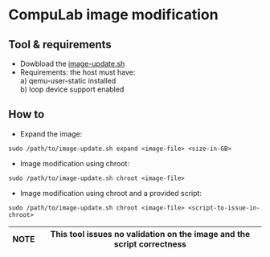 # CompuLab image modification

## Tool & requirements
* Dowbload the [image-update.sh](https://raw.githubusercontent.com/compulab-yokneam/Documentation/master/ucm-imx8m-plus/image-update.sh)
* Requirements:
  the host must have:<br>
  a) qemu-user-static installed<br>
  b) loop device support enabled<br>

## How to
* Expand the image:
```
sudo /path/to/image-update.sh expand <image-file> <size-in-GB>
```

* Image modification using chroot:
```
sudo /path/to/image-update.sh chroot <image-file>
```

* Image modification using chroot and a provided script:
```
sudo /path/to/image-update.sh chroot <image-file> <script-to-issue-in-chroot>
```

|NOTE|This tool issues no validation on the image and the script correctness|
|---|---|

